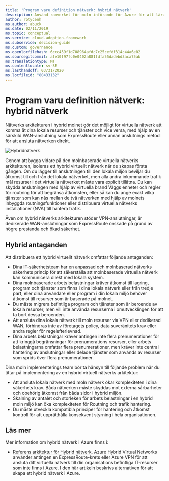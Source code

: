 ```yaml
---
title: 'Program varu definition nätverk: hybrid nätverk'
description: Använd ramverket för moln införande för Azure för att lära dig hur hybrid nätverk kan ansluta virtuella moln nätverk till lokala resurser.
author: rotycenh
ms.author: abuck
ms.date: 02/11/2019
ms.topic: conceptual
ms.service: cloud-adoption-framework
ms.subservice: decision-guide
ms.custom: governance
ms.openlocfilehash: 6ccc459f1d708964afdc7c25cefdf314c44a6e02
ms.sourcegitcommit: afe10f97fc0e0402a881fdfa55dadebd3aca75ab
ms.translationtype: MT
ms.contentlocale: sv-SE
ms.lasthandoff: 03/31/2020
ms.locfileid: "80433132"
---
```

# <a name="software-defined-networking-hybrid-network"></a>Program varu definition nätverk: hybrid nätverk

Nätverks arkitekturen i hybrid molnet gör det möjligt för virtuella nätverk att komma åt dina lokala resurser och tjänster och vice versa, med hjälp av en särskild WAN-anslutning som ExpressRoute eller annan anslutnings metod för att ansluta nätverken direkt.

![Hybridnätverk](https://docs.microsoft.com/azure/architecture/reference-architectures/hybrid-networking/images/expressroute.png)

Genom att bygga vidare på den molnbaserade virtuella nätverks arkitekturen, isoleras ett hybrid virtuellt nätverk när de skapas första gången. Om du lägger till anslutningen till den lokala miljön beviljar du åtkomst till och från det lokala nätverket, men alla andra inkommande trafik mål resurser i det virtuella nätverket måste vara explicit tillåtna. Du kan skydda anslutningen med hjälp av virtuella brand Väggs enheter och regler för routning för att begränsa åtkomsten, eller så kan du ange exakt vilka tjänster som kan nås mellan de två nätverken med hjälp av molnets inbyggda routningsfunktioner eller distribuera virtuella nätverks installationer (NVA) till hantera trafik.

Även om hybrid nätverks arkitekturen stöder VPN-anslutningar, är dedikerade WAN-anslutningar som ExpressRoute önskade på grund av högre prestanda och ökad säkerhet.

## <a name="hybrid-assumptions"></a>Hybrid antaganden

Att distribuera ett hybrid virtuellt nätverk omfattar följande antaganden:

- Dina IT-säkerhetsteam har en anpassad och molnbaserad nätverks säkerhets princip för att säkerställa att molnbaserade virtuella nätverk kan kommunicera direkt med lokala system.
- Dina molnbaserade arbets belastningar kräver åtkomst till lagring, program och tjänster som finns i dina lokala nätverk eller från tredje part, eller dina användare eller program i din lokala miljö behöver åtkomst till resurser som är baserade på molnet.
- Du måste migrera befintliga program och tjänster som är beroende av lokala resurser, men vill inte använda resurserna i omutvecklingen för att ta bort dessa beroenden.
- Att ansluta dina lokala nätverk till moln resurser via VPN eller dedikerad WAN, förhindras inte av företagets policy, data suveränitets krav eller andra regler för regelefterlevnad.
- Dina arbets belastningar kräver antingen inte flera prenumerationer för att kringgå begränsningar för prenumerations resurser, eller arbets belastningarna omfattar flera prenumerationer, men kräver inte central hantering av anslutningar eller delade tjänster som används av resurser som sprids över flera prenumerationer.

Dina moln implementerings team bör ta hänsyn till följande problem när du tittar på implementering av en hybrid virtuell nätverks arkitektur:

- Att ansluta lokala nätverk med moln nätverk ökar komplexiteten i dina säkerhets krav. Båda nätverken måste skyddas mot externa sårbarheter och obehörig åtkomst från båda sidor i hybrid miljön.
- Skalning av antalet och storleken för arbets belastningar i en hybrid moln miljö kan öka komplexiteten för Routning och trafik hantering.
- Du måste utveckla kompatibla principer för hantering och åtkomst kontroll för att upprätthålla konsekvent styrning i hela organisationen.

## <a name="learn-more"></a>Läs mer

Mer information om hybrid nätverk i Azure finns i:

- [Referens arkitektur för Hybrid nätverk](https://docs.microsoft.com/azure/architecture/reference-architectures/hybrid-networking/expressroute). Azure Hybrid Virtual Networks använder antingen en ExpressRoute-krets eller Azure VPN för att ansluta ditt virtuella nätverk till din organisations befintliga IT-resurser som inte finns i Azure. I den här artikeln beskrivs alternativen för att skapa ett hybrid nätverk i Azure.
